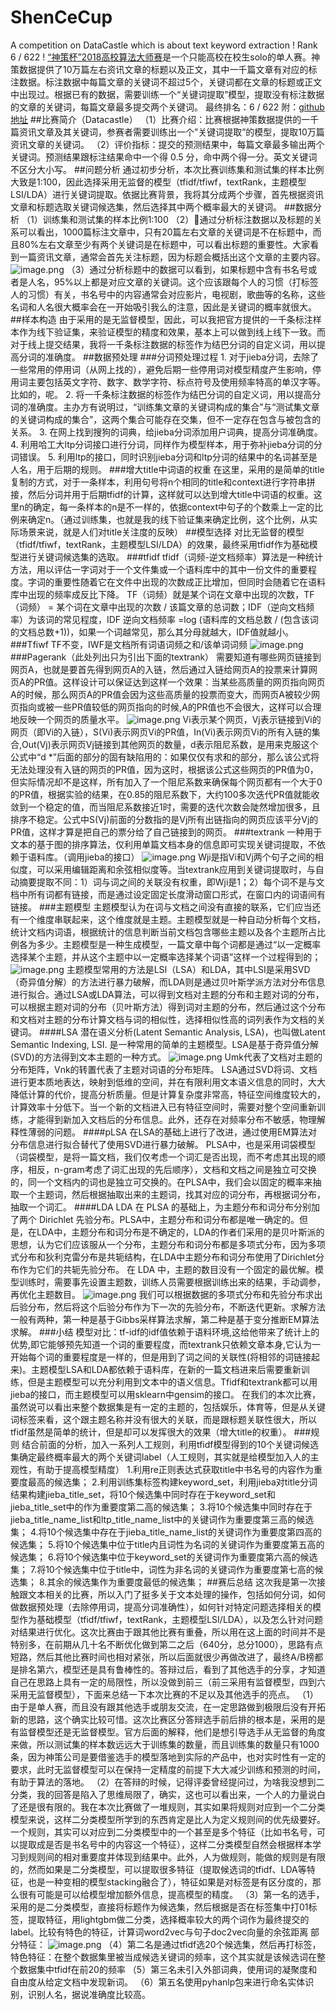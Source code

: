 # ShenCeCup
A competition on DataCastle which is about text keyword extraction ! Rank 6 / 622 !
[“神策杯”2018高校算法大师赛](http://www.dcjingsai.com/common/cmpt/%E2%80%9C%E7%A5%9E%E7%AD%96%E6%9D%AF%E2%80%9D2018%E9%AB%98%E6%A0%A1%E7%AE%97%E6%B3%95%E5%A4%A7%E5%B8%88%E8%B5%9B_%E7%AB%9E%E8%B5%9B%E4%BF%A1%E6%81%AF.html)是一个只能高校在校生solo的单人赛。神策数据提供了10万篇左右资讯文章的标题以及正文，其中一千篇文章有对应的标注数据。标注数据中每篇文章的关键词不超过5个，关键词都在文章的标题或正文中出现过。根据已有的数据，需要训练一个“关键词提取”模型，提取没有标注数据的文章的关键词，每篇文章最多提交两个关键词。
最终排名：6 / 622
附：[github地址](https://github.com/RHKeng/ShenCeCup)
##比赛简介（Datacastle）
（1）比赛介绍：比赛根据神策数据提供的一千篇资讯文章及其关键词，参赛者需要训练出一个”关键词提取”的模型，提取10万篇资讯文章的关键词。
（2）评价指标：提交的预测结果中，每篇文章最多输出两个关键词。预测结果跟标注结果命中一个得 0.5 分，命中两个得一分。英文关键词不区分大小写。
##问题分析
通过初步分析，本次比赛训练集和测试集的样本比例大致是1:100，因此选择采用无监督的模型（tfidf/tfiwf，textRank，主题模型LSI/LDA）进行关键词提取。依据比赛背景，我将其分成两个步骤，首先根据资讯文章和标题选取关键词候选集，然后选择其中两个概率最大的关键词。
##数据分析
（1）训练集和测试集的样本比例1:100
（2）通过分析标注数据以及标题的关系可以看出，1000篇标注文章中，只有20篇左右文章的关键词是不在标题中，而且80%左右文章至少有两个关键词是在标题中，可以看出标题的重要性。大家看到一篇资讯文章，通常会首先关注标题，因为标题会概括出这个文章的主要内容。
![image.png](https://upload-images.jianshu.io/upload_images/12207295-7843de4c86dab39f.png?imageMogr2/auto-orient/strip%7CimageView2/2/w/1240)
（3）通过分析标题中的数据可以看到，如果标题中含有书名号或者是人名，95%以上都是对应文章的关键词。这个应该跟每个人的习惯（打标签人的习惯）有关，书名号中的内容通常会对应影片，电视剧，歌曲等的名称，这些名词和人名很大概率会在一开始吸引我么的注意，因此是关键词的概率就很大。
##样本构造
由于采用的是无监督模型，因此，可以我把官方提供的一千条标注样本作为线下验证集，来验证模型的精度和效果，基本上可以做到线上线下一致。而对于线上提交结果，我将一千条标注数据的标签作为结巴分词的自定义词，用以提高分词的准确度。
##数据预处理
###分词预处理过程
1. 对于jieba分词，去除了一些常用的停用词（从网上找的），避免后期一些停用词对模型精度产生影响，停用词主要包括英文字符、数字、数学字符、标点符号及使用频率特高的单汉字等。比如的，呢。
2. 将一千条标注数据的标签作为结巴分词的自定义词，用以提高分词的准确度。主办方有说明过，“训练集文章的关键词构成的集合”与“测试集文章的关键词构成的集合”，这两个集合可能存在交集，但不一定存在包含与被包含的关系。
3. 在网上找到搜狗的词典，给jieba分词添加用户词典，提高分词准确度。
4. 利用哈工大ltp分词接口进行分词，同样作为模型样本，用于弥补jieba分词的分词错误。
5. 利用ltp的接口，同时识别jieba分词和ltp分词的结果中的名词甚至是人名，用于后期的规则。
###增大title中词语的权重
在这里，采用的是简单的title复制的方式，对于一条样本，利用句号将n个相同的title和context进行字符串拼接，然后分词并用于后期tfidf的计算，这样就可以达到增大title中词语的权重。这里n的确定，每一条样本的n是不一样的，依据context中句子的个数乘上一定的比例来确定n。（通过训练集，也就是我的线下验证集来确定比例，这个比例，从实际场景来说，就是人们对title关注度的反映）
##模型选择
对比无监督的模型（tfidf/tfiwf，textRank，主题模型LSI/LDA）的效果，最终采用tfidf作为基础模型进行关键词候选集的选取。
###tfidf
tfidf（词频-逆文档频率）算法是一种统计方法，用以评估一字词对于一个文件集或一个语料库中的其中一份文件的重要程度。字词的重要性随着它在文件中出现的次数成正比增加，但同时会随着它在语料库中出现的频率成反比下降。
TF（词频）就是某个词在文章中出现的次数，TF（词频） = 某个词在文章中出现的次数 / 该篇文章的总词数；IDF（逆向文档频率）为该词的常见程度，IDF 逆向文档频率 =log (语料库的文档总数 / (包含该词的文档总数+1))，如果一个词越常见，那么其分母就越大，IDF值就越小。
###Tfiwf
TF不变，IWF是文档所有词语词频之和/该单词词频
![image.png](https://upload-images.jianshu.io/upload_images/12207295-7cabb48ad86b2a5b.png?imageMogr2/auto-orient/strip%7CimageView2/2/w/1240)
###Pagerank（此处列出只为引出下面的textrank）
需要知道有哪些网页链接到网页A，也就是要首先得到网页A的入链，然后通过入链给网页A的投票来计算网页A的PR值。这样设计可以保证达到这样一个效果：当某些高质量的网页指向网页A的时候，那么网页A的PR值会因为这些高质量的投票而变大，而网页A被较少网页指向或被一些PR值较低的网页指向的时候,A的PR值也不会很大，这样可以合理地反映一个网页的质量水平。
![image.png](https://upload-images.jianshu.io/upload_images/12207295-dbac2aea7ea1bf4d.png?imageMogr2/auto-orient/strip%7CimageView2/2/w/1240)
Vi表示某个网页，Vj表示链接到Vi的网页（即Vi的入链），S(Vi)表示网页Vi的PR值，In(Vi)表示网页Vi的所有入链的集合,Out(Vj)表示网页Vj链接到其他网页的数量，d表示阻尼系数，是用来克服这个公式中“d *”后面的部分的固有缺陷用的：如果仅仅有求和的部分，那么该公式将无法处理没有入链的网页的PR值，因为这时，根据该公式这些网页的PR值为0，但实际情况却不是这样，所有加入了一个阻尼系数来确保每个网页都有一个大于0的PR值，根据实验的结果，在0.85的阻尼系数下，大约100多次迭代PR值就能收敛到一个稳定的值，而当阻尼系数接近1时，需要的迭代次数会陡然增加很多，且排序不稳定。公式中S(Vj)前面的分数指的是Vj所有出链指向的网页应该平分Vj的PR值，这样才算是把自己的票分给了自己链接到的网页。
###textrank
一种用于文本的基于图的排序算法，仅利用单篇文档本身的信息即可实现关键词提取，不依赖于语料库。（调用jieba的接口）
![image.png](https://upload-images.jianshu.io/upload_images/12207295-b2dcbd229703e1ad.png?imageMogr2/auto-orient/strip%7CimageView2/2/w/1240)
Wji是指Vi和Vj两个句子之间的相似度，可以采用编辑距离和余弦相似度等。当textrank应用到关键词提取时，与自动摘要提取不同：1）词与词之间的关联没有权重，即Wji是1；2）每个词不是与文档中所有词都有链接，而是通过设定固定长度滑动窗口形式，在窗口内的词语间有链接。
###主题模型
主题模型认为在词与文档之间没有直接的联系，它们应当还有一个维度串联起来，这个维度就是主题。主题模型就是一种自动分析每个文档，统计文档内词语，根据统计的信息判断当前文档包含哪些主题以及各个主题所占比例各为多少。主题模型是一种生成模型，一篇文章中每个词都是通过“以一定概率选择某个主题，并从这个主题中以一定概率选择某个词语”这样一个过程得到的；
![image.png](https://upload-images.jianshu.io/upload_images/12207295-65eb75180a68847d.png?imageMogr2/auto-orient/strip%7CimageView2/2/w/1240)
主题模型常用的方法是LSI（LSA）和LDA，其中LSI是采用SVD（奇异值分解）的方法进行暴力破解，而LDA则是通过贝叶斯学派方法对分布信息进行拟合。通过LSA或LDA算法，可以得到文档对主题的分布和主题对词的分布，可以根据主题对词的分布（贝叶斯方法）得到词对主题的分布，然后通过这个分布和文档对主题的分布计算文档与词的相似性，选择相似性高的词列表作为文档的关键词。
####LSA
潜在语义分析(Latent Semantic Analysis, LSA)，也叫做Latent Semantic Indexing, LSI. 是一种常用的简单的主题模型。LSA是基于奇异值分解(SVD)的方法得到文本主题的一种方式。
![image.png](https://upload-images.jianshu.io/upload_images/12207295-2cfd2a191c9f362c.png?imageMogr2/auto-orient/strip%7CimageView2/2/w/1240)
Umk代表了文档对主题的分布矩阵，Vnk的转置代表了主题对词语的分布矩阵。
LSA通过SVD将词、文档进行更本质地表达，映射到低维的空间，并在有限利用文本语义信息的同时，大大降低计算的代价，提高分析质量。但是计算复杂度非常高，特征空间维度较大的，计算效率十分低下。当一个新的文档进入已有特征空间时，需要对整个空间重新训练，才能得到新加入文档后的分布信息。此外，还存在对频率分布不敏感，物理解释性薄弱的问题。
####pLSA
在LSA的基础上进行了改进，通过使用EM算法对分布信息进行拟合替代了使用SVD进行暴力破解。
PLSA中，也是采用词袋模型（词袋模型，是将一篇文档，我们仅考虑一个词汇是否出现，而不考虑其出现的顺序，相反，n-gram考虑了词汇出现的先后顺序），文档和文档之间是独立可交换的，同一个文档内的词也是独立可交换的。在PLSA中，我们会以固定的概率来抽取一个主题词，然后根据抽取出来的主题词，找其对应的词分布，再根据词分布，抽取一个词汇。
####LDA
LDA 在 PLSA 的基础上，为主题分布和词分布分别加了两个 Dirichlet 先验分布。PLSA中，主题分布和词分布都是唯一确定的。但是，在LDA中，主题分布和词分布是不确定的，LDA的作者们采用的是贝叶斯派的思想，认为它们应该服从一个分布，主题分布和词分布都是多项式分布，因为多项式分布和狄利克雷分布是共轭结构，在LDA中主题分布和词分布使用了Dirichlet分布作为它们的共轭先验分布。
在 LDA 中，主题的数目没有一个固定的最优解。模型训练时，需要事先设置主题数，训练人员需要根据训练出来的结果，手动调参，再优化主题数目。
![image.png](https://upload-images.jianshu.io/upload_images/12207295-28f6df5a8a28353f.png?imageMogr2/auto-orient/strip%7CimageView2/2/w/1240)
我们可以根据数据的多项式分布和先验分布求出后验分布，然后将这个后验分布作为下一次的先验分布，不断迭代更新。求解方法一般有两种，第一种是基于Gibbs采样算法求解，第二种是基于变分推断EM算法求解。
###小结
模型对比：tf-idf的idf值依赖于语料环境,这给他带来了统计上的优势,即它能够预先知道一个词的重要程度，而textrank只依赖文章本身,它认为一开始每个词的重要程度是一样的，但是用到了词之间的关联性(将相邻的词链接起来)。主题模型LSA和LDA都依赖于语料库，在新的一篇文档进来后需要重新训练，但是主题模型可以充分利用到文本中的语义信息。Tfidf和textrank都可以用jieba的接口，而主题模型可以用sklearn中gensim的接口。
在我们的本次比赛，虽然说可以看出来整个数据集是有一定的主题的，包括娱乐，体育等，但是从关键词标签来看，这个跟主题名称并没有很大的关联，而是跟标题关联性很大，所以tfidf虽然是简单的统计，但是却可以发挥很大的效果（增大title的权重）。
###规则
结合前面的分析，加入一系列人工规则，利用tfidf模型得到的10个关键词候选集确定最终概率最大的两个关键词label（人工规则，其实就是给模型加入人的主观性，有助于提高模型精度）
1.利用re正则表达式获取title中书名号的内容作为重要度最高的候选集；
2.利用训练集标签构建keyword_set，利用jieba对title分词结果构建jieba_title_set，将10个候选集中同时存在于keyword_set和jieba_title_set中的作为重要度第二高的候选集；
3.将10个候选集中同时存在于jieba_title_name_list和ltp_title_name_list中的关键词作为重要度第三高的候选集；
4.将10个候选集中存在于jieba_title_name_list的关键词作为重要度第四高的候选集；
5.将10个候选集中位于title内且词性为名词的关键词作为重要度第五高的候选集；
6.将10个候选集中位于keyword_set的关键词作为重要度第六高的候选集；
7.将10个候选集中位于title中，词性为非名词的关键词作为重要度第七高的候选集；
8.其余的候选集作为重要度最低的候选集；
##赛后总结
这次我是第一次接触跟文本相关的比赛，所以入门了挺多关于文本处理的操作，包括如何分词，如何做数据预处理（去除停用词，提高分词准确性），如何针对特定问题选择相关的模型作为基础模型（tfidf/tfiwf，textRank，主题模型LSI/LDA），以及怎么针对问题对结果进行优化。这次比赛由于跟其他比赛有重叠，所以用在这上面的时间并不是特别多，在前期从几十名不断优化做到第二之后（640分，总分1000），思路有点短路，然后其他比赛时间也相对紧张，所以后面就很少再做改进了，最终A/B榜都是排名第六，模型还是具有鲁棒性的。答辩过后，看到了其他选手的分享，才知道自己在思路上具有一定的局限性，所以没做到前三（前三采用有监督模型，四到六采用无监督模型），下面来总结一下本次比赛的不足以及其他选手的亮点。
（1）由于是单人赛，而且没有跟其他选手或朋友交流，在一定思路做到极限后没有开拓新的思路，这个确实比较可惜。这次比赛区分答辩选手前后排的根本是，采用的是有监督模型还是无监督模型。官方后面的解释，他们是想引导选手从无监督的角度来做，所以测试集的样本数远远大于训练集的数量，而且训练集的数量只有1000条，因为神策公司是要借鉴选手的模型落地到实际的产品中，也对实时性有一定的要求，此时无监督模型可以在保持一定精度的前提下大大减少训练和预测的时间，有助于算法的落地。
（2）在答辩的时候，记得评委曾经提问过，为啥我没想到二分类，我的回答是陷入了思维局限了，确实，这也可以看出来，一个人的力量说白了还是很有限的。我在本次比赛做了一堆规则，其实如果将规则对应到一个二分类模型来说，这样二分类模型所学到的东西肯定是比人为定义规则间的优先级要好。一个规则，其实可以对应到二分类模型中的一个甚至是多个特征（比如书名号，可以提取成是否是书名号中的内容这一个特征），这样二分类模型自然会根据样本学习到规则间的相对重要度并体现到结果中。此外，人为做规则，能做的规则是有限的，然而如果是二分类模型，可以提取很多特征（提取候选词的tfidf、LDA等特征，也是一种变相的模型stacking融合了），特征如果是对标签是有区分度的，那么很有可能是可以给模型增加额外信息，提高模型的精度。
（3）第一名的选手，采用的是二分类模型，直接将标题作为候选集，然后根据是否在标签集中打01标签，提取特征，用lightgbm做二分类，选择概率较大的两个词作为最终提交的label。比较有特色的特征，计算词word2vec与句子doc2vec向量的余弦距离
部分特征：
![image.png](https://upload-images.jianshu.io/upload_images/12207295-a6054a18812d1e6e.png?imageMogr2/auto-orient/strip%7CimageView2/2/w/1240)
（4）第二名是通过tfidf选20个候选集，然后再打标签，特色特征：在整个数据集里被当成候选关键词的频率，这个其实就是该候选词在整个数据集中tfidf在前20的频率
（5）第三名未引入外部词典，使用词的凝聚度和自由度从给定文档中发现新词。
（6）第五名使用pyhanlp包来进行命名实体识别，识别人名，据说准确度比较高。
